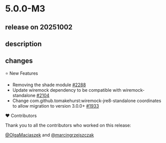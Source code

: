 # 5.0.0-M3

## release on 20251002
## description
## changes
⭐ New Features

* Removing the shade module <a href="https://github.com/spring-cloud/spring-cloud-contract/pull/2288" data-hovercard-type="pull_request" data-hovercard-url="/spring-cloud/spring-cloud-contract/pull/2288/hovercard">#2288</a>
* Update wiremock dependency to be compatible with wiremock-standalone <a href="https://github.com/spring-cloud/spring-cloud-contract/issues/2104" data-hovercard-type="issue" data-hovercard-url="/spring-cloud/spring-cloud-contract/issues/2104/hovercard">#2104</a>
* Change com.github.tomakehurst:wiremock-jre8-standalone coordinates to allow migration to version 3.0.0+ <a href="https://github.com/spring-cloud/spring-cloud-contract/issues/1933" data-hovercard-type="issue" data-hovercard-url="/spring-cloud/spring-cloud-contract/issues/1933/hovercard">#1933</a>

❤️ Contributors

Thank you to all the contributors who worked on this release:

<a class="user-mention notranslate" data-hovercard-type="user" data-hovercard-url="/users/OlgaMaciaszek/hovercard" data-octo-click="hovercard-link-click" data-octo-dimensions="link_type:self" href="https://github.com/OlgaMaciaszek">@OlgaMaciaszek</a> and <a class="user-mention notranslate" data-hovercard-type="user" data-hovercard-url="/users/marcingrzejszczak/hovercard" data-octo-click="hovercard-link-click" data-octo-dimensions="link_type:self" href="https://github.com/marcingrzejszczak">@marcingrzejszczak</a>

